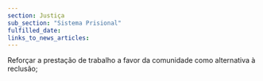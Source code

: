 ```yaml
---
section: Justiça
sub_section: "Sistema Prisional"
fulfilled_date:
links_to_news_articles:
---
```


Reforçar a prestação de trabalho a favor da comunidade como alternativa à reclusão;
